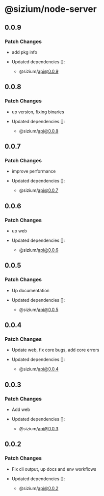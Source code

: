 # @sizium/node-server

## 0.0.9

### Patch Changes

- add pkg info

- Updated dependencies []:
  - @sizium/api@0.0.9

## 0.0.8

### Patch Changes

- up version, fixing binaries

- Updated dependencies []:
  - @sizium/api@0.0.8

## 0.0.7

### Patch Changes

- improve performance

- Updated dependencies []:
  - @sizium/api@0.0.7

## 0.0.6

### Patch Changes

- up web

- Updated dependencies []:
  - @sizium/api@0.0.6

## 0.0.5

### Patch Changes

- Up documentation

- Updated dependencies []:
  - @sizium/api@0.0.5

## 0.0.4

### Patch Changes

- Update web, fix core bugs, add core errors

- Updated dependencies []:
  - @sizium/api@0.0.4

## 0.0.3

### Patch Changes

- Add web

- Updated dependencies []:
  - @sizium/api@0.0.3

## 0.0.2

### Patch Changes

- Fix cli output, up docs and env workflows

- Updated dependencies []:
  - @sizium/api@0.0.2
